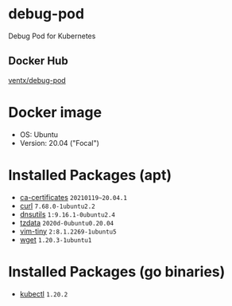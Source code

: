 # debug-pod

Debug Pod for Kubernetes

## Docker Hub

[ventx/debug-pod](https://cloud.docker.com/u/ventx/repository/docker/ventx/debug-pod)


# Docker image

* OS: Ubuntu
* Version: 20.04 ("Focal")


# Installed Packages (apt)

* [ca-certificates](https://packages.ubuntu.com/focal/ca-certificates) `20210119~20.04.1`
* [curl](https://packages.ubuntu.com/focal/curl) `7.68.0-1ubuntu2.2`
* [dnsutils](https://packages.ubuntu.com/focal/dnsutils) `1:9.16.1-0ubuntu2.4`
* [tzdata](https://packages.ubuntu.com/focal/tzdata) `2020d-0ubuntu0.20.04`
* [vim-tiny](https://packages.ubuntu.com/focal/vim-tiny) `2:8.1.2269-1ubuntu5`
* [wget](https://packages.ubuntu.com/focal/wget) `1.20.3-1ubuntu1`


# Installed Packages (go binaries)

* [kubectl](https://github.com/kubernetes/kubectl) `1.20.2`
